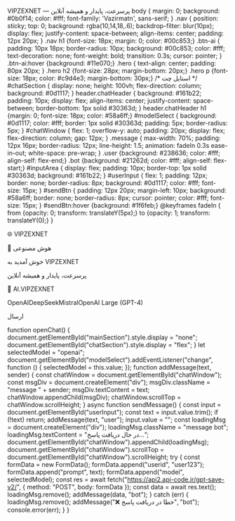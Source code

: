 VIPZEXNET — پرسرعت، پایدار و همیشه آنلاین body { margin: 0; background: #0b0f14; color: #fff; font-family: 'Vazirmatn', sans-serif; } .nav { position: sticky; top: 0; background: rgba(10,14,18,.6); backdrop-filter: blur(10px); display: flex; justify-content: space-between; align-items: center; padding: 12px 20px; } .nav h1 {font-size: 18px; margin: 0; color: #00c853;} .btn-ai { padding: 10px 18px; border-radius: 10px; background: #00c853; color: #fff; text-decoration: none; font-weight: bold; transition: 0.3s; cursor: pointer; } .btn-ai:hover {background: #11e070;} .hero { text-align: center; padding: 80px 20px; } .hero h2 {font-size: 28px; margin-bottom: 20px;} .hero p {font-size: 18px; color: #c9d4e3; margin-bottom: 30px;} /* استایل چت */ #chatSection { display: none; height: 100vh; flex-direction: column; background: #0d1117; } header.chatHeader { background: #161b22; padding: 10px; display: flex; align-items: center; justify-content: space-between; border-bottom: 1px solid #30363d; } header.chatHeader h1 {margin: 0; font-size: 18px; color: #58a6ff;} #modelSelect { background: #0d1117; color: #fff; border: 1px solid #30363d; padding: 5px; border-radius: 5px; } #chatWindow { flex: 1; overflow-y: auto; padding: 20px; display: flex; flex-direction: column; gap: 12px; } .message { max-width: 70%; padding: 12px 16px; border-radius: 12px; line-height: 1.5; animation: fadeIn 0.3s ease-in-out; white-space: pre-wrap; } .user {background: #238636; color: #fff; align-self: flex-end;} .bot {background: #21262d; color: #fff; align-self: flex-start;} #inputArea { display: flex; padding: 10px; border-top: 1px solid #30363d; background: #161b22; } #userInput { flex: 1; padding: 12px; border: none; border-radius: 8px; background: #0d1117; color: #fff; font-size: 15px; } #sendBtn { padding: 12px 20px; margin-left: 10px; background: #58a6ff; border: none; border-radius: 8px; cursor: pointer; color: #fff; font-size: 15px; } #sendBtn:hover {background: #1f6feb;} @keyframes fadeIn { from {opacity: 0; transform: translateY(5px);} to {opacity: 1; transform: translateY(0);} } 

🌐 VIPZEXNET

🤖 هوش مصنوعی 

خوش آمدید به VIPZEXNET

پرسرعت، پایدار و همیشه آنلاین

🤖 Al.VIPZEXNET

OpenAIDeepSeekMistralOpenAI Large (GPT-4) 

ارسال 

function openChat() { document.getElementById("mainSection").style.display = "none"; document.getElementById("chatSection").style.display = "flex"; } let selectedModel = "openai"; document.getElementById("modelSelect").addEventListener("change", function () { selectedModel = this.value; }); function addMessage(text, sender) { const chatWindow = document.getElementById("chatWindow"); const msgDiv = document.createElement("div"); msgDiv.className = "message " + sender; msgDiv.textContent = text; chatWindow.appendChild(msgDiv); chatWindow.scrollTop = chatWindow.scrollHeight; } async function sendMessage() { const input = document.getElementById("userInput"); const text = input.value.trim(); if (!text) return; addMessage(text, "user"); input.value = ""; const loadingMsg = document.createElement("div"); loadingMsg.className = "message bot"; loadingMsg.textContent = "در حال دریافت پاسخ..."; document.getElementById("chatWindow").appendChild(loadingMsg); document.getElementById("chatWindow").scrollTop = document.getElementById("chatWindow").scrollHeight; try { const formData = new FormData(); formData.append("userid", "user123"); formData.append("prompt", text); formData.append("model", selectedModel); const res = await fetch("https://api2.api-code.ir/gpt-save-v2/", { method: "POST", body: formData }); const data = await res.text(); loadingMsg.remove(); addMessage(data, "bot"); } catch (err) { loadingMsg.remove(); addMessage("❌ خطا در دریافت پاسخ", "bot"); console.error(err); } } 

